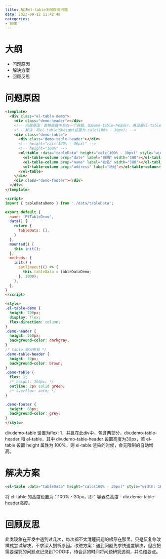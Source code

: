 ```yaml
---
title: 解决el-table无限增高问题
date: 2023-09-12 11:42:48
categories:
- 前端
---
```

# 大纲

- 问题原因
- 解决方案
- 回顾反思

<!-- more -->

# 问题原因

```html
<template>
  <div class="el-table-demo">
    <div class="demo-header"></div>
    <!-- 问题原因：表格容器中若有一个容器，如demo-table-header，再设置el-table为height:100%，则el-table会无限增高 -->
    <!-- 解决：将el-table的height设置为 calc(100% - 30px); -->
    <div class="demo-table">
      <div class="demo-table-header"></div>
      <!-- height="calc(100% - 30px)" -->
      <!-- height="100%" -->
      <el-table :data="tableData" height="calc(100% - 30px)" style="width: 100%">
        <el-table-column prop="date" label="日期" width="180"></el-table-column>
        <el-table-column prop="name" label="姓名" width="180"></el-table-column>
        <el-table-column prop="address" label="地址"></el-table-column>
      </el-table>
    </div>
    <div class="demo-footer"></div>
  </div>
</template>

<script>
import { tableDataDemo } from './data/tableData';

export default {
  name: 'ElTableDemo',
  data() {
    return {
      tableData: [],
    }
  },
  mounted() {
    this.init();
  },
  methods: {
    init() {
      setTimeout(() => {
        this.tableData = tableDataDemo;
      }, 1000);
    },
  },
}
</script>

<style>
.el-table-demo {
  height: 700px;
  display: flex;
  flex-direction: column;
}
.demo-header {
  height: 260px;
  background-color: darkgray;
}
/* table 部分布局 */
.demo-table-header {
  height: 30px;
  background-color: brown;
}
.demo-table {
  flex: 1;
  /* height: 360px; */
  outline: 2px solid green;
  /* overflow: auto; */
}

.demo-footer {
  height: 60px;
  background-color: grey;
}
</style>
```

div.demo-table 设置为flex: 1，并且在此div中，包含两部分，div.demo-table-header 和 el-table，其中 div.demo-table-header 设置高度为30px，若 el-table 设置 height 属性为 100%，则 el-table 渲染的时候，会无限制的自动增高。

# 解决方案

```html
<el-table :data="tableData" height="calc(100% - 30px)" style="width: 100%">
```

将 el-table 的高度设置为：100% - 30px，即：容器总高度 - div.demo-table-header高度。

# 回顾反思

此类现象在开发中遇到过几次，每次都不太清楚问题的根原在那里。只是反复修改样式尝试解决，不求深入刨析原因。改进方案：遇到问题先求快速度解决，但应把需要深究的问题点记录到TODO中，待合适的时间将问题研究透彻，并总结要点。